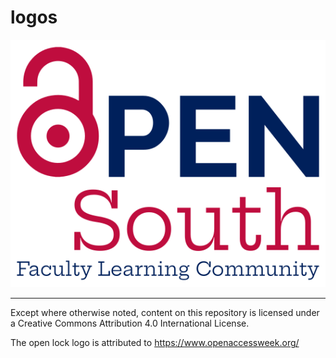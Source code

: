 # logos

![logo](./OpenSouth.png)

---

Except where otherwise noted, content on this repository is licensed under a Creative Commons Attribution 4.0 International License.

The open lock logo is attributed to https://www.openaccessweek.org/